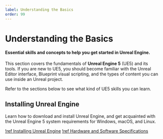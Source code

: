 ```yaml
---
label: Understanding the Basics
order: 99
---
```


# Understanding the Basics
#### Essential skills and concepts to help you get started in Unreal Engine.

This section covers the fundamentals of  **Unreal Engine 5**  (UE5) and its tools. If you are new to UE5, you should become familiar with the Unreal Editor interface, Blueprint visual scripting, and the types of content you can use inside an Unreal project.

Refer to the sections below to see what kind of UE5 skills you can learn.

## Installing Unreal Engine
Learn how to download and install Unreal Engine, and get acquainted with the Unreal Engine 5 system requirements for Windows, macOS, and Linux.

[!ref Installing Unreal Engine](/5.6/understanding-the-basics/installing-unreal-engine/)
[!ref Hardware and Software Specifications](/5.6/understanding-the-basics/hardware-and-software-specifications/)